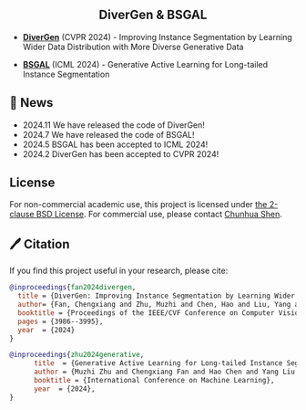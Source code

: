 <div align="center">
<h2>DiverGen & BSGAL</h2>
</div>

- [**DiverGen**](DiverGen) (CVPR 2024) - Improving Instance Segmentation by Learning Wider Data Distribution with More Diverse Generative Data

- [**BSGAL**](BSGAL) (ICML 2024) - Generative Active Learning for Long-tailed Instance Segmentation

## 📣 News
- 2024.11 We have released the code of DiverGen!
- 2024.7 We have released the code of BSGAL!
- 2024.5 BSGAL has been accepted to ICML 2024!
- 2024.2 DiverGen has been accepted to CVPR 2024!
  
## License
For non-commercial academic use, this project is licensed under [the 2-clause BSD License](https://opensource.org/license/bsd-2-clause). 
For commercial use, please contact [Chunhua Shen](chhshen@gmail.com).




## 🖊️ Citation
If you find this project useful in your research, please cite:

```BibTeX
@inproceedings{fan2024divergen,
  title = {DiverGen: Improving Instance Segmentation by Learning Wider Data Distribution with More Diverse Generative Data},
  author= {Fan, Chengxiang and Zhu, Muzhi and Chen, Hao and Liu, Yang and Wu, Weijia and Zhang, Huaqi and Shen, Chunhua},
  booktitle = {Proceedings of the IEEE/CVF Conference on Computer Vision and Pattern Recognition},
  pages = {3986--3995},
  year  = {2024}
}

@inproceedings{zhu2024generative,
      title  = {Generative Active Learning for Long-tailed Instance Segmentation}, 
      author = {Muzhi Zhu and Chengxiang Fan and Hao Chen and Yang Liu and Weian Mao and Xiaogang Xu and Chunhua Shen},
      booktitle = {International Conference on Machine Learning},
      year  = {2024},
}
```
